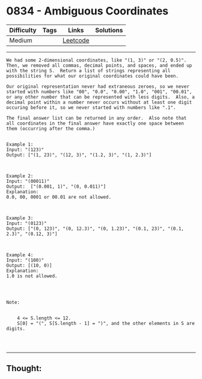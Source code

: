 # 0834 - Ambiguous Coordinates

Difficulty  | Tags | Links | Solutions
----------- | ---- | ----- | -----
Medium |  | [Leetcode](https://leetcode.com/problems/ambiguous-coordinates/description/) |


-----------

```
We had some 2-dimensional coordinates, like "(1, 3)" or "(2, 0.5)".  Then, we removed all commas, decimal points, and spaces, and ended up with the string S.  Return a list of strings representing all possibilities for what our original coordinates could have been.

Our original representation never had extraneous zeroes, so we never started with numbers like "00", "0.0", "0.00", "1.0", "001", "00.01", or any other number that can be represented with less digits.  Also, a decimal point within a number never occurs without at least one digit occuring before it, so we never started with numbers like ".1".

The final answer list can be returned in any order.  Also note that all coordinates in the final answer have exactly one space between them (occurring after the comma.)


Example 1:
Input: "(123)"
Output: ["(1, 23)", "(12, 3)", "(1.2, 3)", "(1, 2.3)"]



Example 2:
Input: "(00011)"
Output:  ["(0.001, 1)", "(0, 0.011)"]
Explanation: 
0.0, 00, 0001 or 00.01 are not allowed.



Example 3:
Input: "(0123)"
Output: ["(0, 123)", "(0, 12.3)", "(0, 1.23)", "(0.1, 23)", "(0.1, 2.3)", "(0.12, 3)"]



Example 4:
Input: "(100)"
Output: [(10, 0)]
Explanation: 
1.0 is not allowed.


 

Note: 


	4 <= S.length <= 12.
	S[0] = "(", S[S.length - 1] = ")", and the other elements in S are digits.


 
```

-----------

## Thought:
